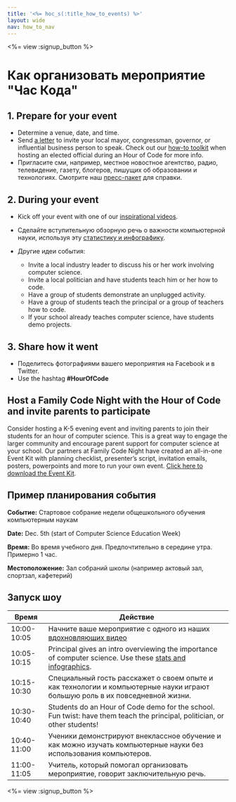 ```yaml
---
title: '<%= hoc_s(:title_how_to_events) %>'
layout: wide
nav: how_to_nav
---
```

<%= view :signup_button %>

# Как организовать мероприятие "Час Кода"

## 1. Prepare for your event

- Determine a venue, date, and time.
- Send [a letter](https://docs.google.com/a/code.org/document/d/1eP41sKW7y0qq_JvkRIgZK8dWYICaGRZ4CCDETXa78wY/edit) to invite your local mayor, congressman, governor, or influential business person to speak. Check out our [how-to toolkit](<%=resolve_url('/files/elected-official.pdf')%>) when hosting an elected official during an Hour of Code for more info.
- Пригласите сми, например, местное новостное агентство, радио, телевидение, газету, блогеров, пишущих об образовании и технологиях. Смотрите наш [пресс-пакет](<%= resolve_url('/promote/press-kit') %>) для справки.

## 2. During your event

- Kick off your event with one of our [inspirational videos](<%= resolve_url('/promote/resources#videos') %>).
- Сделайте вступительную обзорную речь о важности компьютерной науки, используя эту [статистику и инфографику](<%= resolve_url('/promote/stats') %>).   
      
    
- Другие идеи события: 
    - Invite a local industry leader to discuss his or her work involving computer science.
    - Invite a local politician and have students teach him or her how to code.
    - Have a group of students demonstrate an unplugged activity.
    - Have a group of students teach the principal or a group of teachers how to code.
    - If your school already teaches computer science, have students demo projects.

## 3. Share how it went

- Поделитесь фотографиями вашего мероприятия на Facebook и в Twitter. 
- Use the hashtag **#HourOfCode**

## Host a Family Code Night with the Hour of Code and invite parents to participate

Consider hosting a K-5 evening event and inviting parents to join their students for an hour of computer science. This is a great way to engage the larger community and encourage parent support for computer science at your school. Our partners at Family Code Night have created an all-in-one Event Kit with planning checklist, presenter’s script, invitation emails, posters, powerpoints and more to run your own event. [Click here to download the Event Kit](http://www.familycodenight.org/DownloadCodeDotOrg.html).

## Пример планирования события

**Событие:** Стартовое собрание недели общешкольного обучения компьютерным наукам

**Date:** Dec. 5th (start of Computer Science Education Week)

**Время:** Во время учебного дня. Предпочтительно в середине утра. Примерно 1 час.

**Местоположение:** Зал собраний школы (например актовый зал, спортзал, кафетерий)   
  


## Запуск шоу

| Время       | Действие                                                                                                                                         |
| ----------- | ------------------------------------------------------------------------------------------------------------------------------------------------ |
| 10:00-10:05 | Начните ваше мероприятие с одного из наших [вдохновляющих видео](<%= resolve_url('/promote/resources#videos') %>)                                  |
| 10:05-10:15 | Principal gives an intro overviewing the importance of computer science. Use these [stats and infographics](<%= resolve_url('/promote/stats') %>). |
| 10:15-10:30 | Специальный гость расскажет о своем опыте и как технологии и компьютерные науки играют большую роль в их повседневной жизни.                     |
| 10:30-10:40 | Students do an Hour of Code demo for the school. Fun twist: have them teach the principal, politician, or other students!                        |
| 10:40-11:00 | Ученики демонстрируют внеклассное обучение и как можно изучать компьютерные науки без использования компьютеров.                                 |
| 11:00-11:05 | Учитель, который помогал организовать мероприятие, говорит заключительную речь.                                                                  |

<%= view :signup_button %>